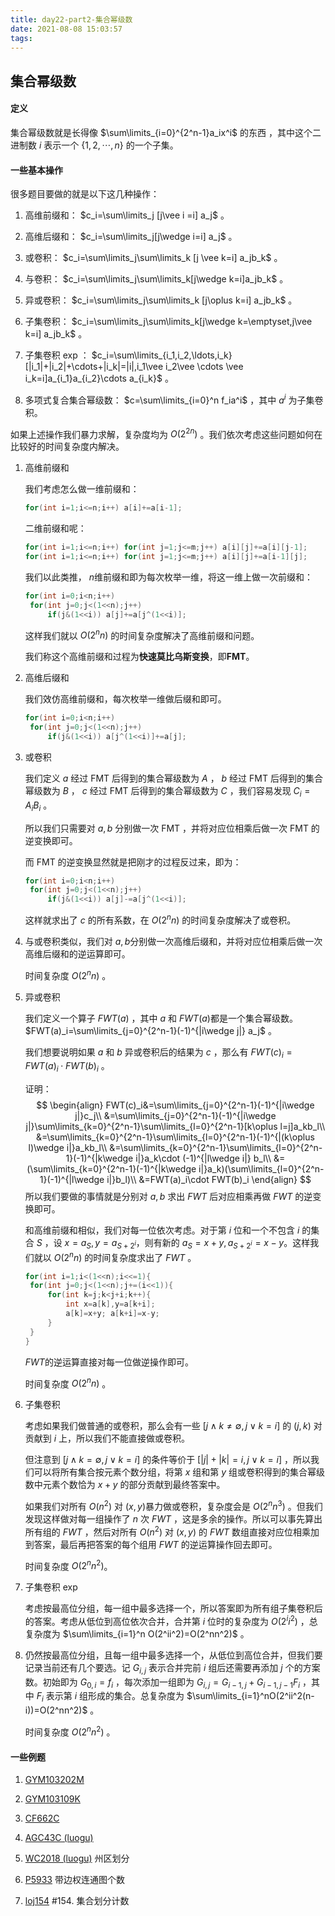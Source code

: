 ```yaml
---
title: day22-part2-集合幂级数
date: 2021-08-08 15:03:57
tags:
---
```

## 集合幂级数
<!-- more -->


#### 定义

集合幂级数就是长得像 $\sum\limits_{i=0}^{2^n-1}a_ix^i$​ 的东西 ，其中这个二进制数 $i$​ 表示一个 $\{1,2,\cdots,n\}$​ 的一个子集。

#### 一些基本操作

很多题目要做的就是以下这几种操作：

1. 高维前缀和： $c_i=\sum\limits_j [j\vee i =i] a_j$ 。

2. 高维后缀和： $c_i=\sum\limits_j[j\wedge i=i] a_j$ 。

3. 或卷积： $c_i=\sum\limits_j\sum\limits_k [j \vee k=i] a_jb_k$​ 。

4. 与卷积： $c_i=\sum\limits_j\sum\limits_k[j\wedge k=i]a_jb_k$ 。

5. 异或卷积： $c_i=\sum\limits_j\sum\limits_k [j\oplus k=i] a_jb_k$​ 。

6. 子集卷积： $c_i=\sum\limits_j\sum\limits_k[j\wedge k=\emptyset,j\vee k=i] a_jb_k$​ 。
7. 子集卷积 exp ： $c_i=\sum\limits_{i_1,i_2,\ldots,i_k} [|i_1|+|i_2|+\cdots+|i_k|=|i|,i_1\vee i_2\vee \cdots \vee i_k=i]a_{i_1}a_{i_2}\cdots a_{i_k}$​ 。​
8. 多项式复合集合幂级数： $c=\sum\limits_{i=0}^n f_ia^i$ ，其中 $a^i$ 为子集卷积。

如果上述操作我们暴力求解，复杂度均为 $O(2^{2n})$ 。我们依次考虑这些问题如何在比较好的时间复杂度内解决。

1. 高维前缀和

   我们考虑怎么做一维前缀和： 

   ```cpp
   for(int i=1;i<=n;i++) a[i]+=a[i-1];
   ```

   二维前缀和呢：

   ```cpp
   for(int i=1;i<=n;i++) for(int j=1;j<=m;j++) a[i][j]+=a[i][j-1];
   for(int i=1;i<=n;i++) for(int j=1;j<=m;j++) a[i][j]+=a[i-1][j];
   ```

   我们以此类推， $n$​ 维前缀和即为每次枚举一维，将这一维上做一次前缀和：

   ```cpp
   for(int i=0;i<n;i++)
   	for(int j=0;j<(1<<n);j++)
   		if(j&(1<<i)) a[j]+=a[j^(1<<i)];
   ```

   这样我们就以 $O(2^nn)$ 的时间复杂度解决了高维前缀和问题。

   我们称这个高维前缀和过程为**快速莫比乌斯变换**，即**FMT**。

2. 高维后缀和

   我们效仿高维前缀和，每次枚举一维做后缀和即可。

   ```cpp
   for(int i=0;i<n;i++)
   	for(int j=0;j<(1<<n);j++)
   		if(j&(1<<i)) a[j^(1<<i)]+=a[j];
   ```

3. 或卷积

   我们定义 $a$ 经过 FMT 后得到的集合幂级数为 $A$ ， $b$ 经过 FMT 后得到的集合幂级数为 $B$ ， $c$ 经过 FMT 后得到的集合幂级数为 $C$ ，我们容易发现 $C_i=A_iB_i$ 。

   所以我们只需要对 $a,b$ 分别做一次 FMT ，并将对应位相乘后做一次 FMT 的逆变换即可。

   而 FMT 的逆变换显然就是把刚才的过程反过来，即为：

   ```cpp
   for(int i=0;i<n;i++)
   	for(int j=0;j<(1<<n);j++)
   		if(j&(1<<i)) a[j]-=a[j^(1<<i)];
   ```

   这样就求出了 $c$ 的所有系数，在 $O(2^nn)$ 的时间复杂度解决了或卷积。

4. 与或卷积类似，我们对 $a,b$​ 分别做一次高维后缀和，并将对应位相乘后做一次高维后缀和的逆运算即可。

   时间复杂度 $O(2^nn)$ 。

5. 异或卷积

   我们定义一个算子 $FWT(a)$ ，其中 $a$ 和 $FWT(a)$​ 都是一个集合幂级数。 $FWT(a)_i=\sum\limits_{j=0}^{2^n-1}(-1)^{|i\wedge j|} a_j$ 。

   我们想要说明如果 $a$ 和 $b$ 异或卷积后的结果为 $c$ ，那么有 $FWT(c)_i=FWT(a)_i\cdot FWT(b)_i$ 。

   证明：
   $$
   \begin{align}
   FWT(c)_i&=\sum\limits_{j=0}^{2^n-1}(-1)^{|i\wedge j|}c_j\\
   &=\sum\limits_{j=0}^{2^n-1}(-1)^{|i\wedge j|}\sum\limits_{k=0}^{2^n-1}\sum\limits_{l=0}^{2^n-1}[k\oplus l=j]a_kb_l\\
   &=\sum\limits_{k=0}^{2^n-1}\sum\limits_{l=0}^{2^n-1}(-1)^{|(k\oplus l)\wedge i|}a_kb_l\\
   &=\sum\limits_{k=0}^{2^n-1}\sum\limits_{l=0}^{2^n-1}(-1)^{|k\wedge i|}a_k\cdot (-1)^{|l\wedge i|} b_l\\
   &=(\sum\limits_{k=0}^{2^n-1}(-1)^{|k\wedge i|}a_k)(\sum\limits_{l=0}^{2^n-1}(-1)^{|l\wedge i|}b_l)\\
   &=FWT(a)_i\cdot FWT(b)_i
   \end{align}
   $$
   所以我们要做的事情就是分别对 $a,b$ 求出 $FWT$ 后对应相乘再做 $FWT$ 的逆变换即可。

   和高维前缀和相似，我们对每一位依次考虑。对于第 $i$​ 位和一个不包含 $i$​ 的集合 $S$​​ ，设 $x=a_S,y=a_{S+2^i}$​ ，则有新的 $a_S=x+y,a_{S+2^i}=x-y$​ 。这样我们就以 $O(2^nn)$ 的时间复杂度求出了 $FWT$​ 。

   ```cpp
   for(int i=1;i<(1<<n);i<<=1){
   	for(int j=0;j<(1<<n);j+=(i<<1)){
   		for(int k=j;k<j+i;k++){
   			int x=a[k],y=a[k+i];
   			a[k]=x+y; a[k+i]=x-y;
   		}
   	}
   }
   ```

   $FWT$​ 的逆运算直接对每一位做逆操作即可。  

   时间复杂度 $O(2^nn)$ 。

6. 子集卷积

   考虑如果我们做普通的或卷积，那么会有一些 $[j\wedge k\neq \emptyset,j\vee k=i]$ 的 $(j,k)$ 对贡献到 $i$ 上，所以我们不能直接做或卷积。

   但注意到 $[j\wedge k=\emptyset,j\vee k=i]$ 的条件等价于 $[|j|+|k|=i,j\vee k=i]$ ，所以我们可以将所有集合按元素个数分组，将第 $x$ 组和第 $y$ 组或卷积得到的集合幂级数中元素个数恰为 $x+y$ 的部分贡献到最终答案中。

   如果我们对所有 $O(n^2)$​ 对 $(x,y)$​​ 暴力做或卷积，复杂度会是 $O(2^nn^3)$ 。但我们发现这样做对每一组操作了 $n$ 次 $FWT$ ，这是多余的操作。所以可以事先算出所有组的 $FWT$ ，然后对所有 $O(n^2)$ 对 $(x,y)$ 的 $FWT$ 数组直接对应位相乘加到答案，最后再把答案的每个组用 $FWT$ 的逆运算操作回去即可。

   时间复杂度 $O(2^nn^2)$​ 。

7. 子集卷积 exp

   考虑按最高位分组，每一组中最多选择一个，所以答案即为所有组子集卷积后的答案。考虑从低位到高位依次合并，合并第 $i$​ 位时的复杂度为 $O(2^ii^2)$ ，总复杂度为 $\sum\limits_{i=1}^n O(2^ii^2)=O(2^nn^2)$​ 。

8. 仍然按最高位分组，且每一组中最多选择一个，从低位到高位合并，但我们要记录当前还有几个要选。记 $G_{i,j}$ 表示合并完前 $i$ 组后还需要再添加 $j$ 个的方案数。初始即为 $G_{0,i}=f_i$ ，每次添加一组即为 $G_{i,j}=G_{i-1,j}+G_{i-1,j-1}F_i$ ，其中 $F_i$ 表示第 $i$ 组形成的集合。总复杂度为 $\sum\limits_{i=1}^nO(2^ii^2(n-i))=O(2^nn^2)$ 。

   时间复杂度 $O(2^nn^2)$ 。

#### 一些例题

1. [GYM103202M](https://codeforces.ml/gym/103202/problem/M)

2. [GYM103109K](https://codeforces.ml/gym/103109/problem/K)

3. [CF662C](https://codeforces.ml/problemset/problem/622/C)

4. [AGC43C (luogu)](https://www.luogu.com.cn/problem/AT5800)

5. [WC2018 (luogu)](https://www.luogu.com.cn/problem/P4221) 州区划分

6. [P5933]((https://www.luogu.com.cn/problem/P5933)) 带边权连通图个数

7. [loj154](https://loj.ac/p/154) #154. 集合划分计数